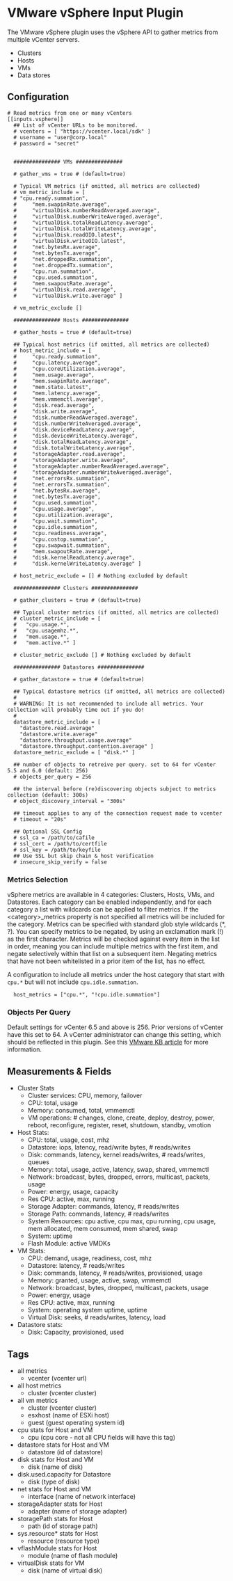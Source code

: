 # VMware vSphere Input Plugin

The VMware vSphere plugin uses the vSphere API to gather metrics from multiple vCenter servers.
 
* Clusters
* Hosts
* VMs
* Data stores

## Configuration

```
# Read metrics from one or many vCenters
[[inputs.vsphere]]
  ## List of vCenter URLs to be monitored. 
  # vcenters = [ "https://vcenter.local/sdk" ]
  # username = "user@corp.local"
  # password = "secret"


  ############### VMs ###############
  
  # gather_vms = true # (default=true)

  # Typical VM metrics (if omitted, all metrics are collected)
  # vm_metric_include = [
  #	"cpu.ready.summation",
  #		"mem.swapinRate.average",
  #		"virtualDisk.numberReadAveraged.average",
  #		"virtualDisk.numberWriteAveraged.average",
  #		"virtualDisk.totalReadLatency.average",
  #		"virtualDisk.totalWriteLatency.average",
  #		"virtualDisk.readOIO.latest",
  #		"virtualDisk.writeOIO.latest",
  #		"net.bytesRx.average",
  #		"net.bytesTx.average",
  #		"net.droppedRx.summation",
  #		"net.droppedTx.summation",
  #		"cpu.run.summation",
  #		"cpu.used.summation",
  #		"mem.swapoutRate.average",
  #		"virtualDisk.read.average",
  #		"virtualDisk.write.average" ]

  # vm_metric_exclude []

  ############### Hosts ###############

  # gather_hosts = true # (default=true)
  
  ## Typical host metrics (if omitted, all metrics are collected)
  # host_metric_include = [
  #		"cpu.ready.summation",
  #		"cpu.latency.average",
  #		"cpu.coreUtilization.average",
  #		"mem.usage.average",
  #		"mem.swapinRate.average",
  #		"mem.state.latest",
  #		"mem.latency.average",
  #		"mem.vmmemctl.average",
  #		"disk.read.average",
  #		"disk.write.average",
  #		"disk.numberReadAveraged.average",
  #		"disk.numberWriteAveraged.average",
  #		"disk.deviceReadLatency.average",
  #		"disk.deviceWriteLatency.average",
  #		"disk.totalReadLatency.average",
  #		"disk.totalWriteLatency.average",
  #		"storageAdapter.read.average",
  #		"storageAdapter.write.average",
  #		"storageAdapter.numberReadAveraged.average",
  #		"storageAdapter.numberWriteAveraged.average",
  #		"net.errorsRx.summation",
  #		"net.errorsTx.summation",
  #		"net.bytesRx.average",
  #		"net.bytesTx.average",
  #		"cpu.used.summation",
  #		"cpu.usage.average",
  #		"cpu.utilization.average",
  #		"cpu.wait.summation",
  #		"cpu.idle.summation",
  #		"cpu.readiness.average",
  #		"cpu.costop.summation",
  #		"cpu.swapwait.summation",
  #		"mem.swapoutRate.average",
  #		"disk.kernelReadLatency.average",
  #		"disk.kernelWriteLatency.average" ]

  # host_metric_exclude = [] # Nothing excluded by default

  ############### Clusters ###############

  # gather_clusters = true # (default=true)
  
  ## Typical cluster metrics (if omitted, all metrics are collected)
  # cluster_metric_include = [
  #	  "cpu.usage.*",
  #	  "cpu.usagemhz.*",
  #	  "mem.usage.*",
  #	  "mem.active.*" ]

  # cluster_metric_exclude [] # Nothing excluded by default

  ############### Datastores ###############

  # gather_datastore = true # (default=true)
  
  ## Typical datastore metrics (if omitted, all metrics are collected)
  #
  # WARNING: It is not recommended to include all metrics. Your collection will probably time out if you do!
  #
  datastore_metric_include = [
	"datastore.read.average"
	"datastore.write.average"
	"datastore.throughput.usage.average"
	"datastore.throughput.contention.average" ]
  datastore_metric_exclude = [ "disk.*" ]
  
  ## number of objects to retreive per query. set to 64 for vCenter 5.5 and 6.0 (default: 256)
  # objects_per_query = 256
  
  ## the interval before (re)discovering objects subject to metrics collection (default: 300s)
  # object_discovery_interval = "300s"
  
  ## timeout applies to any of the connection request made to vcenter
  # timeout = "20s"
  
  ## Optional SSL Config
  # ssl_ca = /path/to/cafile
  # ssl_cert = /path/to/certfile
  # ssl_key = /path/to/keyfile
  ## Use SSL but skip chain & host verification
  # insecure_skip_verify = false  
```

### Metrics Selection

vSphere metrics are available in 4 categories: Clusters, Hosts, VMs, and Datastores. Each category can be enabled
independently, and for each category a list with wildcards can be applied to filter metrics. If the &lt;category&gt;_metrics 
property is not specified all metrics will be included for the category. Metrics can be specified with standard glob
style wildcards (*, ?). You can specify metrics to be negated, by using an exclamation mark (!) as the first character. 
Metrics will be checked against every item in the list in order, meaning you can include multiple metrics with the first 
item, and negate selectively within that list on a subsequent item. Negating metrics that have not been whitelisted in 
a prior item of the list, has no effect.

A configuration to include all metrics under the host category that start with `cpu.*` but will not include
`cpu.idle.summation`.

```
  host_metrics = ["cpu.*", "!cpu.idle.summation"]

``` 

### Objects Per Query

Default settings for vCenter 6.5 and above is 256. Prior versions of vCenter have this set to 64. A vCenter administrator
can change this setting, which should be reflected in this plugin. See this [VMware KB article](https://kb.vmware.com/s/article/2107096)
for more information.

## Measurements &amp; Fields

- Cluster Stats
	- Cluster services: CPU, memory, failover
	- CPU: total, usage
	- Memory: consumed, total, vmmemctl
	- VM operations: # changes, clone, create, deploy, destroy, power, reboot, reconfigure, register, reset, shutdown, standby, vmotion
- Host Stats:
	- CPU: total, usage, cost, mhz
	- Datastore: iops, latency, read/write bytes, # reads/writes
	- Disk: commands, latency, kernel reads/writes, # reads/writes, queues
	- Memory: total, usage, active, latency, swap, shared, vmmemctl
	- Network: broadcast, bytes, dropped, errors, multicast, packets, usage
	- Power: energy, usage, capacity
	- Res CPU: active, max, running
	- Storage Adapter: commands, latency, # reads/writes
	- Storage Path: commands, latency, # reads/writes
	- System Resources: cpu active, cpu max, cpu running, cpu usage, mem allocated, mem consumed, mem shared, swap
	- System: uptime
	- Flash Module: active VMDKs 
- VM Stats:
	- CPU: demand, usage, readiness, cost, mhz
	- Datastore: latency, # reads/writes
	- Disk: commands, latency, # reads/writes, provisioned, usage
	- Memory: granted, usage, active, swap, vmmemctl
	- Network: broadcast, bytes, dropped, multicast, packets, usage
	- Power: energy, usage
	- Res CPU: active, max, running
	- System: operating system uptime, uptime
	- Virtual Disk: seeks, # reads/writes, latency, load 
- Datastore stats:
	- Disk: Capacity, provisioned, used  
	
## Tags
- all metrics
	- vcenter (vcenter url)
- all host metrics
	- cluster (vcenter cluster)
- all vm metrics
	- cluster (vcenter cluster)
	- esxhost (name of ESXi host)
	- guest (guest operating system id)
- cpu stats for Host and VM
	- cpu (cpu core - not all CPU fields will have this tag)
- datastore stats for Host and VM
	- datastore (id of datastore)
- disk stats for Host and VM
	- disk (name of disk)
- disk.used.capacity for Datastore
	- disk (type of disk)
- net stats for Host and VM
	- interface (name of network interface)
- storageAdapter stats for Host
	- adapter (name of storage adapter)
- storagePath stats for Host 
	- path (id of storage path)
- sys.resource* stats for Host
	- resource (resource type)
- vflashModule stats for Host
	- module (name of flash module)
- virtualDisk stats for VM
	- disk (name of virtual disk)
